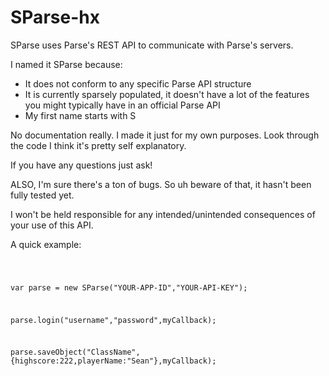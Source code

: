 # SParse-hx
SParse uses Parse's REST API to communicate with Parse's servers.

I named it SParse because:
- It does not conform to any specific Parse API structure
- It is currently sparsely populated, it doesn't have a lot of the features you might typically have in an official Parse API
- My first name starts with S

No documentation really. I made it just for my own purposes. Look through the code I think it's pretty self explanatory.

If you have any questions just ask!

ALSO, I'm sure there's a ton of bugs. So uh beware of that, it hasn't been fully tested yet.

I won't be held responsible for any intended/unintended consequences of your use of this API.


A quick example:

<code>

var parse = new SParse("YOUR-APP-ID","YOUR-API-KEY");

parse.login("username","password",myCallback);

parse.saveObject("ClassName",{highscore:222,playerName:"Sean"},myCallback);

</code>




